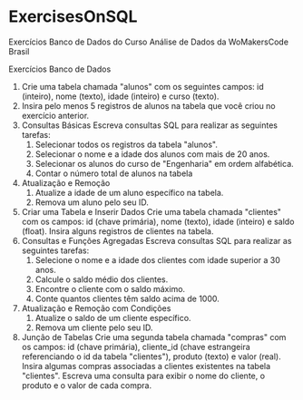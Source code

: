 # ExercisesOnSQL
Exercícios Banco de Dados do Curso Análise de Dados da WoMakersCode Brasil


Exercícios Banco de Dados 
1. Crie uma tabela chamada "alunos" com os seguintes campos: id (inteiro), nome (texto), idade (inteiro) e curso (texto).
2. Insira pelo menos 5 registros de alunos na tabela que você criou no exercício anterior.
3. Consultas Básicas Escreva consultas SQL para realizar as seguintes tarefas:
   1. Selecionar todos os registros da tabela "alunos".
   2. Selecionar o nome e a idade dos alunos com mais de 20 anos.
   3. Selecionar os alunos do curso de "Engenharia" em ordem alfabética.
   4. Contar o número total de alunos na tabela
4. Atualização e Remoção 
   1. Atualize a idade de um aluno específico na tabela.
   2. Remova um aluno pelo seu ID.
5. Criar uma Tabela e Inserir Dados Crie uma tabela chamada "clientes" com os campos: id (chave primária), nome (texto), idade (inteiro) e saldo (float). Insira alguns registros de clientes na tabela.
6. Consultas e Funções Agregadas Escreva consultas SQL para realizar as seguintes tarefas:
   1. Selecione o nome e a idade dos clientes com idade superior a 30 anos.
   2. Calcule o saldo médio dos clientes.
   3. Encontre o cliente com o saldo máximo.
   4. Conte quantos clientes têm saldo acima de 1000.
7. Atualização e Remoção com Condições
   1. Atualize o saldo de um cliente específico.
   2. Remova um cliente pelo seu ID.
8. Junção de Tabelas Crie uma segunda tabela chamada "compras" com os campos: id (chave primária), cliente_id (chave estrangeira referenciando o id da tabela "clientes"), produto (texto) e valor (real). Insira algumas compras associadas a clientes existentes na tabela "clientes". Escreva uma consulta para exibir o nome do cliente, o produto e o valor de cada compra.
